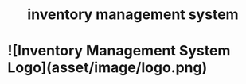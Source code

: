 <h1 align=center>inventory management system<h1>
![Inventory Management System Logo](asset/image/logo.png)
